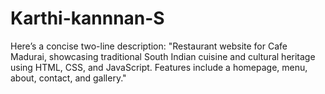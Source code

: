 # Karthi-kannnan-S
Here’s a concise two-line description:  "Restaurant website for Cafe Madurai, showcasing traditional South Indian cuisine and cultural heritage using HTML, CSS, and JavaScript. Features include a homepage, menu, about, contact, and gallery."
